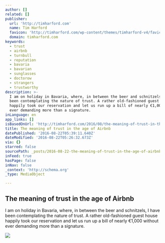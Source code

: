 ```yaml
---
author: []
related: []
publisher:
  url: 'http://timharford.com'
  name: Tim Harford
  favicon: 'http://timharford.com/wp-content/themes/timharford-v4/favicon.ico'
  domain: timharford.com
keywords:
  - trust
  - airbnb
  - turnbull
  - reputation
  - bavaria
  - bavarian
  - sunglasses
  - doctorow
  - strangers
  - trustworthy
description: >-
  I am on holiday in Bavaria, where, in between the beer and schnitzels, I have
  been contemplating the nature of trust. A rather old-fashioned guest house
  happily took our reservation and let us run up a bill of nearly €1,000 without
  ever demanding more than a signature.
inLanguage: en
app_links: []
isBasedOnUrl: 'http://timharford.com/2016/08/the-meaning-of-trust-in-the-age-of-airbnb/'
title: The meaning of trust in the age of Airbnb
datePublished: '2016-08-22T05:39:11.640Z'
dateModified: '2016-08-22T05:26:32.673Z'
via: {}
starred: false
sourcePath: _posts/2016-08-22-the-meaning-of-trust-in-the-age-of-airbnb.md
inFeed: true
hasPage: false
inNav: false
_context: 'http://schema.org'
_type: MediaObject

---
```

<article style=""><h1>The meaning of trust in the age of Airbnb</h1><p>I am on holiday in Bavaria, where, in between the beer and schnitzels, I have been contemplating the nature of trust. A rather old-fashioned guest house happily took our reservation and let us run up a bill of nearly €1,000 without ever demanding more than a signature.</p><img src="https://s0.wp.com/i/blank.jpg" /></article>